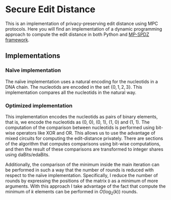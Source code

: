 # Secure Edit Distance

This is an implementation of privacy-preserving edit distance using MPC protocols. Here you will find an implementation of a dynamic programming approach to compute the edit distance in both Python and [MP-SPDZ framework](https://github.com/data61/MP-SPDZ).

## Implementations

### Naïve implementation

The naïve implementation uses a natural encoding for the nucleotids in a DNA chain. The nucleotids are encoded in the set {$0, 1, 2, 3$}. This implementation compares all the nucleotids in the natural way.

### Optimized implementation

This implementation encodes the nucleotids as pairs of binary elements, that is, we encode the nucleotids as (0, 0), (0, 1), (1, 0) and (1, 1). The computation of the comparison between nucleotids is performed using bit-wise operators like XOR and OR. This allows us to use the advantage of mixed circuits for computing the edit-distance privately. There are sections of the algorithm that computes comparisons using bit-wise computations, and then the result of these comparisons are transformed to integer shares using daBits/edaBits.

Additionally, the comparison of the minimum inside the main iteration can be performed in such a way that the number of rounds is reduced with respect to the naïve implementation. Specifically, I reduce the number of rounds by expressing the positions of the matrix `D` as a minimum of more arguments. With this approach I take advantage of the fact that compute the minimum of $k$ elements can be performed in $O(\log_2(k))$ rounds.

